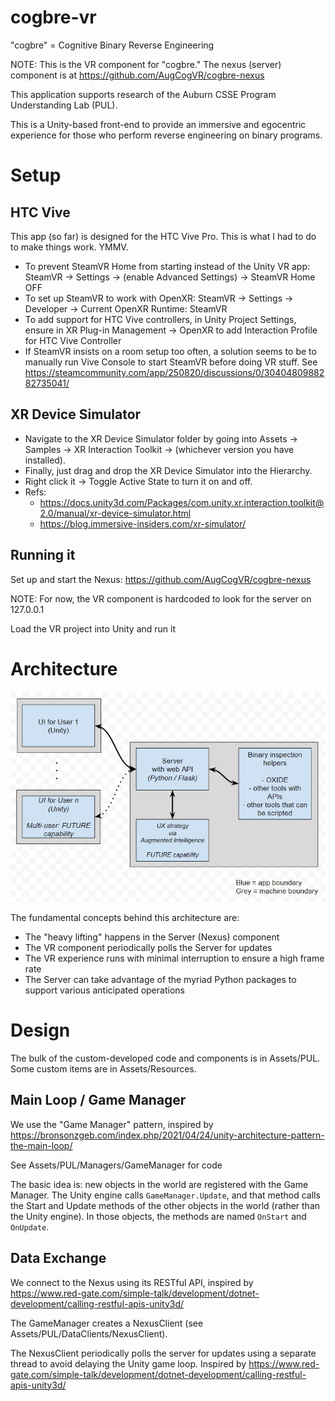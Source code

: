 # cogbre-vr

"cogbre" = Cognitive Binary Reverse Engineering

NOTE: This is the VR component for "cogbre." The nexus (server) component is at https://github.com/AugCogVR/cogbre-nexus

This application supports research of the Auburn CSSE Program Understanding Lab (PUL). 

This is a Unity-based front-end to provide an immersive and egocentric experience for those who perform reverse engineering on binary programs. 


# Setup

## HTC Vive

This app (so far) is designed for the HTC Vive Pro. This is what I had to do to make things work. YMMV.

- To prevent SteamVR Home from starting instead of the Unity VR app: SteamVR -> Settings -> (enable Advanced Settings) -> SteamVR Home OFF
- To set up SteamVR to work with OpenXR: SteamVR -> Settings -> Developer -> Current OpenXR Runtime: SteamVR
- To add support for HTC Vive controllers, in Unity Project Settings, ensure in XR Plug-in Management -> OpenXR to add Interaction Profile for HTC Vive Controller 
- If SteamVR insists on a room setup too often, a solution seems to be to manually run Vive Console to start SteamVR before doing VR stuff. See https://steamcommunity.com/app/250820/discussions/0/3040480988282735041/ 

## XR Device Simulator

- Navigate to the XR Device Simulator folder by going into Assets → Samples → XR Interaction Toolkit → (whichever version you have installed). 
- Finally, just drag and drop the XR Device Simulator into the Hierarchy.
- Right click it -> Toggle Active State to turn it on and off.
- Refs: 
  - https://docs.unity3d.com/Packages/com.unity.xr.interaction.toolkit@2.0/manual/xr-device-simulator.html 
  - https://blog.immersive-insiders.com/xr-simulator/ 


## Running it

Set up and start the Nexus: https://github.com/AugCogVR/cogbre-nexus

NOTE: For now, the VR component is hardcoded to look for the server on 127.0.0.1

Load the VR project into Unity and run it


# Architecture

![basic architecture diagram](basic_architecture.jpg)

The fundamental concepts behind this architecture are:
- The "heavy lifting" happens in the Server (Nexus) component 
- The VR component periodically polls the Server for updates
- The VR experience runs with minimal interruption to ensure a high frame rate
- The Server can take advantage of the myriad Python packages to support various anticipated operations


# Design

The bulk of the custom-developed code and components is in Assets/PUL. Some custom items are in Assets/Resources. 

## Main Loop / Game Manager

We use the "Game Manager" pattern, inspired by https://bronsonzgeb.com/index.php/2021/04/24/unity-architecture-pattern-the-main-loop/

See Assets/PUL/Managers/GameManager for code

The basic idea is: new objects in the world are registered with the Game Manager. The Unity engine calls `GameManager.Update`, and that method calls the Start and Update methods of the other objects in the world (rather than the Unity engine). In those objects, the methods are named `OnStart` and `OnUpdate`. 


## Data Exchange

We connect to the Nexus using its RESTful API, inspired by https://www.red-gate.com/simple-talk/development/dotnet-development/calling-restful-apis-unity3d/

The GameManager creates a NexusClient (see Assets/PUL/DataClients/NexusClient). 

The NexusClient periodically polls the server for updates using a separate thread to avoid delaying the Unity game loop. Inspired by https://www.red-gate.com/simple-talk/development/dotnet-development/calling-restful-apis-unity3d/ 




